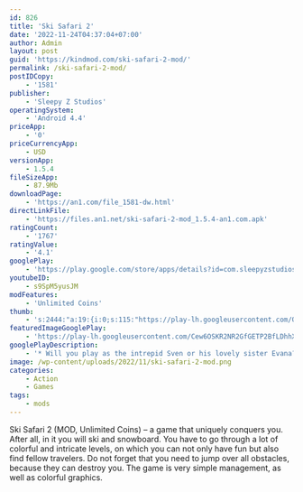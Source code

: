 ```yaml
---
id: 826
title: 'Ski Safari 2'
date: '2022-11-24T04:37:04+07:00'
author: Admin
layout: post
guid: 'https://kindmod.com/ski-safari-2-mod/'
permalink: /ski-safari-2-mod/
postIDCopy:
    - '1581'
publisher:
    - 'Sleepy Z Studios'
operatingSystem:
    - 'Android 4.4'
priceApp:
    - '0'
priceCurrencyApp:
    - USD
versionApp:
    - 1.5.4
fileSizeApp:
    - 87.9Mb
downloadPage:
    - 'https://an1.com/file_1581-dw.html'
directLinkFile:
    - 'https://files.an1.net/ski-safari-2-mod_1.5.4-an1.com.apk'
ratingCount:
    - '1767'
ratingValue:
    - '4.1'
googlePlay:
    - 'https://play.google.com/store/apps/details?id=com.sleepyzstudios.skisafari2'
youtubeID:
    - s9SpM5yusJM
modFeatures:
    - 'Unlimited Coins'
thumb:
    - 's:2444:"a:19:{i:0;s:115:"https://play-lh.googleusercontent.com/OVolSOgDf3UhL9usx-fUVqhyVqEQh9ka5sC22rnAoftNHN-xL5-y4RBHOsJdHvJqwEw=w526-h296";i:1;s:114:"https://play-lh.googleusercontent.com/bukVmz7d7pxPfHjRgutJ3YpEVZPo6ExKOBllJKa49Eq29O-tDbipTq_k_XVI56XypA=w526-h296";i:2;s:116:"https://play-lh.googleusercontent.com/mFZl3eMQNZI19kMc_fKnUSoRgvNaWK6mNnoePFusOCv6TF9bZ_NsR3O_ZBRPgBzsO2Sj=w526-h296";i:3;s:116:"https://play-lh.googleusercontent.com/VTVsYlL8LsfzlvmDlQelju-t8YR0G1o0MKYsCrxSbOu4s5t_6gb2OfXzTt8PIzd1wKbk=w526-h296";i:4;s:115:"https://play-lh.googleusercontent.com/SwTkQddtoyW0xJe3JKR61yoXHmFpjlLbreiStuEKKzFgSPke1fOUU47rnlxlRv8BEH4=w526-h296";i:5;s:116:"https://play-lh.googleusercontent.com/OF8cG7vDw7hqQujgxctUM3lO05WIGvOM2gPtVqmUKMY-bUtyvcmHnPhrU-DZhSKYUxx9=w526-h296";i:6;s:114:"https://play-lh.googleusercontent.com/V9oD-DZJs58kIrUmcKa674j5QWiCrE8Utnm7tkv2AywlgtHEHdoG43nuwUsFbPQCBQ=w526-h296";i:7;s:115:"https://play-lh.googleusercontent.com/-8N2GUYCcoLfQymOBmIFBci8ACOcO7GkEEBhBXZZepiQFIPYE5jqvHkva4dW_YKs-H0=w526-h296";i:8;s:115:"https://play-lh.googleusercontent.com/BAcI2Z_D9QS7qXLrIRwjtq7ZLdZJzibYvUMHGeF_e16xUZtlQuwITMuS1BIbbaqUlPU=w526-h296";i:9;s:114:"https://play-lh.googleusercontent.com/XJve7u9ZZ7TxZiwjJwno1VToexB0MvBannT1KD5t2N6IpYZAQbgUdVR-ZAlwqhW9qw=w526-h296";i:10;s:114:"https://play-lh.googleusercontent.com/jtTKomMqJRNgfa6XSSuZCFuEjt-_zmoVBVykC1lotOjumXAhha6M6695UbzpZy6Wjw=w526-h296";i:11;s:115:"https://play-lh.googleusercontent.com/B8xAdvbW6cwiXH2NJRGly8NOTudOoGtUWUEXvlzoQInYWLggHBrfmoIc64_zgepMqQk=w526-h296";i:12;s:112:"https://play-lh.googleusercontent.com/H3yktGJYO49lnmraBurcQNiTYiNNZU4Dp5Tl0W_Qb6mRLMESd66He8v-x7SvD5Fv=w526-h296";i:13;s:114:"https://play-lh.googleusercontent.com/We4m_hpBvcSQyP0isDR6Auhr4tC6vUAUn8Gy2WDH8nzbZxfSGxFXfIF-lt8e9hN6Bg=w526-h296";i:14;s:115:"https://play-lh.googleusercontent.com/gpzcvSrA1XVz3z8KKp22VquITbcjnnzLpx5Bfz1QUOJsVFZLtJndBzwTUlCtuVMmSRw=w526-h296";i:15;s:115:"https://play-lh.googleusercontent.com/CScYVS_oEwTaE_ph4W1U7dedKXbbgRfuVZ-fR85ag5pknvBslO8empFnbg5Nmydb7Xg=w526-h296";i:16;s:116:"https://play-lh.googleusercontent.com/H61SDWmYEFu4_AEL0YBKp458NtJt6nXg1Bx8kdhtbP_ZG1CNA9WbyM34tqURpqnlfd33=w526-h296";i:17;s:115:"https://play-lh.googleusercontent.com/QRtCdpWD7uPLtkfo-AmpWxQbf-HctJvMmW2xxgw-sPYMNQlDxLdCU4niSu5sy8Qw9gg=w526-h296";i:18;s:115:"https://play-lh.googleusercontent.com/CBzhmR6SGgdh_re0EO_OvMXuClQe99nZ6DWiujnoGx2EvGRf2cBu0CPb5cKTVQTLJvw=w526-h296";}";'
featuredImageGooglePlay:
    - 'https://play-lh.googleusercontent.com/Cew6OSKR2NR2GfGETP2BfLDhhXnHg17NRihD8ojls388AnRX8MgtHdIUUfVgaaGs3AA'
googlePlayDescription:
    - '* Will you play as the intrepid Sven or his lovely sister Evana? Will you use skis or a snowboard? Will you ride a snowmobile, a motorbike, or something a little more crazy?. * Perform tricks and hit the mountain in style! Pull off 360 spins, handstands, snowboard nose-grabs, and strike daring poses - each animal has their own stylish moves!. * Play head-to-head multiplayer with your friends and family! Who will be king of the mountain? Pick up powerups to hurl snowballs, flip your friends'' screens upside-down, or pull a penguin out of your pocket for that quick escape!'
image: /wp-content/uploads/2022/11/ski-safari-2-mod.png
categories:
    - Action
    - Games
tags:
    - mods
---
```


Ski Safari 2 (MOD, Unlimited Coins) – a game that uniquely conquers you. After all, in it you will ski and snowboard. You have to go through a lot of colorful and intricate levels, on which you can not only have fun but also find fellow travelers. Do not forget that you need to jump over all obstacles, because they can destroy you. The game is very simple management, as well as colorful graphics.